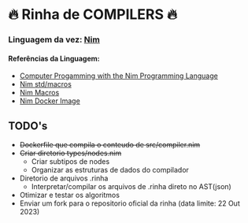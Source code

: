 # 🔥 Rinha de COMPILERS 🔥
### Linguagem da vez: [Nim](https://nim-lang.org)
#### Referências da Linguagem:
- [Computer Progamming with the Nim Programming Language](https://ssalewski.de/nimprogramming.html)
- [Nim std/macros](https://nim-lang.org/docs/macros.html)
- [Nim Macros](https://nim-lang.org/docs/manual.html#macros)
- [Nim Docker Image](https://hub.docker.com/r/nimlang/nim)

## TODO's
- ~~Dockerfile que compila o conteudo de src/compiler.nim~~
- ~~Criar diretorio types/nodes.nim~~
    - Criar subtipos de nodes
    - Organizar as estruturas de dados do compilador
- Diretorio de arquivos .rinha
    - Interpretar/compilar os arquivos de .rinha direto no AST(json)
- Otimizar e testar os algoritmos
- Enviar um fork para o repositorio oficial da rinha (data limite: 22 Out 2023)
